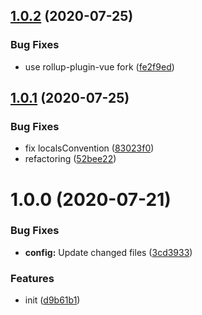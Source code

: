 ## [1.0.2](https://github.com/dword-design/rollup-config-component/compare/v1.0.1...v1.0.2) (2020-07-25)


### Bug Fixes

* use rollup-plugin-vue fork ([fe2f9ed](https://github.com/dword-design/rollup-config-component/commit/fe2f9edf9ea50c43daade430d453949fdb3a54c3))

## [1.0.1](https://github.com/dword-design/rollup-config-component/compare/v1.0.0...v1.0.1) (2020-07-25)


### Bug Fixes

* fix localsConvention ([83023f0](https://github.com/dword-design/rollup-config-component/commit/83023f04e5bf771abc883c04a2682af768b3888b))
* refactoring ([52bee22](https://github.com/dword-design/rollup-config-component/commit/52bee2244f6fc3e5f57f3f668c60b3303c501f8b))

# 1.0.0 (2020-07-21)


### Bug Fixes

* **config:** Update changed files ([3cd3933](https://github.com/dword-design/rollup-config-component/commit/3cd3933f08d5f87bb83bd7b249e6a48bd9425bb1))


### Features

* init ([d9b61b1](https://github.com/dword-design/rollup-config-component/commit/d9b61b15a90af65e87f07bcce2fb70436931cff5))
